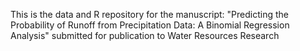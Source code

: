This is the data and R repository for the manuscript:
"Predicting the Probability of Runoff from Precipitation Data: A Binomial Regression Analysis" submitted for publication to Water Resources Research